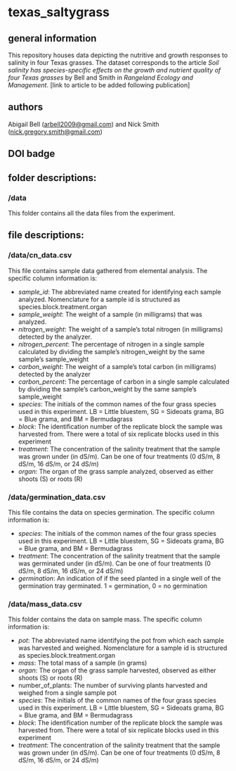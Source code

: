 # texas_saltygrass

## general information
This repository houses data depicting the nutritive and growth responses to salinity in four Texas grasses. The dataset corresponds to the article *Soil salinity has species-specific effects on the growth and nutrient quality of four Texas grasses* by Bell and Smith in *Rangeland Ecology and Management*. [link to article to be added following publication]

## authors
Abigail Bell (arbell2009@gmail.com) and Nick Smith (nick.gregory.smith@gmail.com)

## DOI badge

## folder descriptions:
### /data
This folder contains all the data files from the experiment.

## file descriptions:
### /data/cn_data.csv
This file contains sample data gathered from elemental analysis. The specific column information is:

- *sample_id*: The abbreviated name created for identifying each sample analyzed. Nomenclature for a sample id is structured as species.block.treatment.organ
- *sample_weight*: The weight of a sample (in milligrams) that was analyzed. 
- *nitrogen_weight*: The weight of a sample’s total nitrogen (in milligrams) detected by the analyzer.
- *nitrogen_percent*: The percentage of nitrogen in a single sample calculated by dividing the sample’s nitrogen_weight by the same sample’s sample_weight
- *carbon_weight*: The weight of a sample’s total carbon (in milligrams) detected by the analyzer
- *carbon_percent*: The percentage of carbon in a single sample calculated by dividing the sample’s carbon_weight by the same sample’s sample_weight
- *species*: The initials of the common names of the four grass species used in this experiment. LB = Little bluestem, SG = Sideoats grama, BG = Blue grama, and BM = Bermudagrass
- *block*: The identification number of the replicate block the sample was harvested from. There were a total of six replicate blocks used in this experiment
- *treatment*: The concentration of the salinity treatment that the sample was grown under (in dS/m). Can be one of four treatments (0 dS/m, 8 dS/m, 16 dS/m, or 24 dS/m)
- *organ*: The organ of the grass sample analyzed, observed as either shoots (S) or roots (R)


### /data/germination_data.csv
This file contains the data on species germination. The specific column information is: 

- *species*: The initials of the common names of the four grass species used in this experiment. LB = Little bluestem, SG = Sideoats grama, BG = Blue grama, and BM = Bermudagrass
- *treatment*: The concentration of the salinity treatment that the sample was germinated under (in dS/m). Can be one of four treatments (0 dS/m, 8 dS/m, 16 dS/m, or 24 dS/m)
- *germination*: An indication of if the seed planted in a single well of the germination tray germinated. 1 = germination, 0 = no germination

### /data/mass_data.csv
This folder contains the data on sample mass. The specific column information is: 
- *pot*: The abbreviated name identifying the pot from which each sample was harvested and weighed. Nomenclature for a sample id is structured as species.block.treatment.organ
- *mass*: The total mass of a sample (in grams)
- *organ*: The organ of the grass sample harvested, observed as either shoots (S) or roots (R)
- number_of_plants: The number of surviving plants harvested and weighed from a single sample pot
- *species*: The initials of the common names of the four grass species used in this experiment. LB = Little bluestem, SG = Sideoats grama, BG = Blue grama, and BM = Bermudagrass
- *block*: The identification number of the replicate block the sample was harvested from. There were a total of six replicate blocks used in this experiment
- *treatment*: The concentration of the salinity treatment that the sample was grown under (in dS/m). Can be one of four treatments (0 dS/m, 8 dS/m, 16 dS/m, or 24 dS/m)
